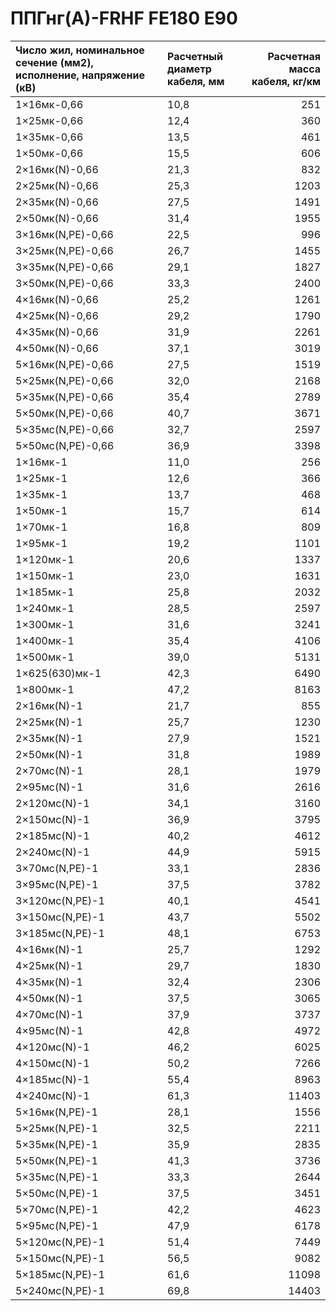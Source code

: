 # ППГнг(А)-FRHF FE180 E90

| Число жил, номинальное сечение (мм2), исполнение, напряжение (кВ)   | Расчетный диаметр кабеля, мм   |   Расчетная масса кабеля, кг/км |
|:--------------------------------------------------------------------|:-------------------------------|--------------------------------:|
| 1×16мк-0,66                                                         | 10,8                           |                             251 |
| 1×25мк-0,66                                                         | 12,4                           |                             360 |
| 1×35мк-0,66                                                         | 13,5                           |                             461 |
| 1×50мк-0,66                                                         | 15,5                           |                             606 |
| 2×16мк(N)-0,66                                                      | 21,3                           |                             832 |
| 2×25мк(N)-0,66                                                      | 25,3                           |                            1203 |
| 2×35мк(N)-0,66                                                      | 27,5                           |                            1491 |
| 2×50мк(N)-0,66                                                      | 31,4                           |                            1955 |
| 3×16мк(N,PE)-0,66                                                   | 22,5                           |                             996 |
| 3×25мк(N,PE)-0,66                                                   | 26,7                           |                            1455 |
| 3×35мк(N,PE)-0,66                                                   | 29,1                           |                            1827 |
| 3×50мк(N,PE)-0,66                                                   | 33,3                           |                            2400 |
| 4×16мк(N)-0,66                                                      | 25,2                           |                            1261 |
| 4×25мк(N)-0,66                                                      | 29,2                           |                            1790 |
| 4×35мк(N)-0,66                                                      | 31,9                           |                            2261 |
| 4×50мк(N)-0,66                                                      | 37,1                           |                            3019 |
| 5×16мк(N,PE)-0,66                                                   | 27,5                           |                            1519 |
| 5×25мк(N,PE)-0,66                                                   | 32,0                           |                            2168 |
| 5×35мк(N,PE)-0,66                                                   | 35,4                           |                            2789 |
| 5×50мк(N,PE)-0,66                                                   | 40,7                           |                            3671 |
| 5×35мс(N,PE)-0,66                                                   | 32,7                           |                            2597 |
| 5×50мс(N,PE)-0,66                                                   | 36,9                           |                            3398 |
| 1×16мк-1                                                            | 11,0                           |                             256 |
| 1×25мк-1                                                            | 12,6                           |                             366 |
| 1×35мк-1                                                            | 13,7                           |                             468 |
| 1×50мк-1                                                            | 15,7                           |                             614 |
| 1×70мк-1                                                            | 16,8                           |                             809 |
| 1×95мк-1                                                            | 19,2                           |                            1101 |
| 1×120мк-1                                                           | 20,6                           |                            1337 |
| 1×150мк-1                                                           | 23,0                           |                            1631 |
| 1×185мк-1                                                           | 25,8                           |                            2032 |
| 1×240мк-1                                                           | 28,5                           |                            2597 |
| 1×300мк-1                                                           | 31,6                           |                            3241 |
| 1×400мк-1                                                           | 35,4                           |                            4106 |
| 1×500мк-1                                                           | 39,0                           |                            5131 |
| 1×625(630)мк-1                                                      | 42,3                           |                            6490 |
| 1×800мк-1                                                           | 47,2                           |                            8163 |
| 2×16мк(N)-1                                                         | 21,7                           |                             855 |
| 2×25мк(N)-1                                                         | 25,7                           |                            1230 |
| 2×35мк(N)-1                                                         | 27,9                           |                            1521 |
| 2×50мк(N)-1                                                         | 31,8                           |                            1989 |
| 2×70мс(N)-1                                                         | 28,1                           |                            1979 |
| 2×95мс(N)-1                                                         | 31,6                           |                            2616 |
| 2×120мс(N)-1                                                        | 34,1                           |                            3160 |
| 2×150мс(N)-1                                                        | 36,9                           |                            3795 |
| 2×185мс(N)-1                                                        | 40,2                           |                            4612 |
| 2×240мс(N)-1                                                        | 44,9                           |                            5915 |
| 3×70мс(N,PE)-1                                                      | 33,1                           |                            2836 |
| 3×95мс(N,PE)-1                                                      | 37,5                           |                            3782 |
| 3×120мс(N,PE)-1                                                     | 40,1                           |                            4541 |
| 3×150мс(N,PE)-1                                                     | 43,7                           |                            5502 |
| 3×185мс(N,PE)-1                                                     | 48,1                           |                            6753 |
| 4×16мк(N)-1                                                         | 25,7                           |                            1292 |
| 4×25мк(N)-1                                                         | 29,7                           |                            1830 |
| 4×35мк(N)-1                                                         | 32,4                           |                            2306 |
| 4×50мк(N)-1                                                         | 37,5                           |                            3065 |
| 4×70мс(N)-1                                                         | 37,9                           |                            3737 |
| 4×95мс(N)-1                                                         | 42,8                           |                            4972 |
| 4×120мс(N)-1                                                        | 46,2                           |                            6025 |
| 4×150мс(N)-1                                                        | 50,2                           |                            7266 |
| 4×185мс(N)-1                                                        | 55,4                           |                            8963 |
| 4×240мс(N)-1                                                        | 61,3                           |                           11403 |
| 5×16мк(N,PE)-1                                                      | 28,1                           |                            1556 |
| 5×25мк(N,PE)-1                                                      | 32,5                           |                            2211 |
| 5×35мк(N,PE)-1                                                      | 35,9                           |                            2835 |
| 5×50мк(N,PE)-1                                                      | 41,3                           |                            3736 |
| 5×35мс(N,PE)-1                                                      | 33,3                           |                            2644 |
| 5×50мс(N,PE)-1                                                      | 37,5                           |                            3451 |
| 5×70мс(N,PE)-1                                                      | 42,2                           |                            4623 |
| 5×95мс(N,PE)-1                                                      | 47,9                           |                            6178 |
| 5×120мс(N,PE)-1                                                     | 51,4                           |                            7449 |
| 5×150мс(N,PE)-1                                                     | 56,5                           |                            9082 |
| 5×185мс(N,PE)-1                                                     | 61,6                           |                           11098 |
| 5×240мс(N,PE)-1                                                     | 69,8                           |                           14403 |